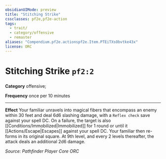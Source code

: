 ```yaml
---
obsidianUIMode: preview
title: "Stitching Strike"
cssclasses: pf2e,pf2e-action
tags:
  - trait/
  - category/offensive
  - remaster
aliases: "Compendium.pf2e.actionspf2e.Item.PTEiTXsObvtke43x"
license: ORC
---
```

# Stitching Strike `pf2:2`

### 

**Category** offensive; 




**Frequency** once per 10 minutes

* * *

**Effect** Your familiar unravels into magical fibers that encompass an enemy within 30 feet and deal 6d6 slashing damage, with a `Reflex check` save against your spell DC. On a failure, the target is also [[Conditions/Immobilized|Immobilized]] for 1 round or until it [[Actions/Escape|Escapes]] against your spell DC. Your familiar then re-forms in its original square. At 9th level, and every 2 levels thereafter, the attack deals an additional 2d6 damage.

*Source: Pathfinder Player Core*
*ORC*